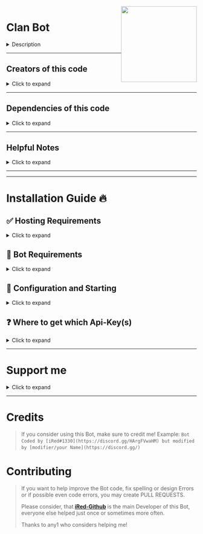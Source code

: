 <img align="right" src="https://media.discordapp.net/attachments/911214420405919814/1007244943728848947/clan_bot.png" height="200" width="200">

# Clan Bot
<details><summary>Description</summary>

  - Clan bot is an advanced discord multi-purpose bot built in **`discord.js`** library which can be easily hosted anywhere! Still it might have some bugs and I am always trying to solve them!
</details>

---
## Creators of this code
<details><summary>Click to expand</summary>

![iRed](./iRed.png)
</details>

---
## Dependencies of this code
<details><summary>Click to expand</summary>

| Name | Version |
| - | - |
| express | 4.17.1 |
| fs | 0.0.2 |
| dotenv | 8.2.0 |
| moment | 2.29.1
| mathjs | 9.0.0 |
| canvas-senpai | 1.0.0 |
| request | 2.88.2 |
| colornames | 1.1.1 |
| discord-webhook-node | 1.1.8 |
| novelcovid | 3.0.0 |
| tracks | 0.5.8 |
| google-play-scraper | 8.0.2 |
| youtube-sr | 2.0.5 |
| discord-ytdl-core | 5.0.3 |
| @discordjs/opus | 0.3.2 |
| scrape-yt | 1.4.7 |
| lyrics-finder | 21.7.0 |
| ytdl-core | 4.8.2 |
| ffmpeg-static | 4.2.7 |
| api | 2.5.0 |
| covidapi | 0.4.3 |
| pretty-ms | 7.0.1 |
| weather-js | 2.0.0 |
| discord-canvas | 1.3.2 |
| canvas | 2.6.1 |
| path | 0.12.7 |
| snekfetch | 4.0.4 |
| superagent | 6.1.0 |
| canvas-constructor | 4.1.0 |
| jimp | 0.16.1 |
| axios | 0.21.1 |
| quick.db | 7.1.2 |
| moment-timezone | 0.5.32 |
| twemoji-parser | 12.1.2 |
| hastebin-gen | 2.0.5 |
| discord-giveaways | 4.4.3 |
| fs-nextra | 0.5.0 |
| random-puppy | 1.1.0 |
| util | 0.12.3 |
| srod-v2 | 1.0.2 |
| one-liner-joke | 1.2.0 |
| ascii-table | 0.0.9 |
| common-tags | 1.8.0 |
| instagram-api.js | 0.0.8 |
| google-translate-api | 2.3.0 |
| timer-stopwatch-dev | 1.1.0 |
| canvacord | 5.1.0 |
| sourcebin_js | 0.0.2 |
| mongoose | 5.11.20 |
| discord.js | 12.5.3 |
| randomstring | 1.1.5 |
| node-fetch | 2.6.1 |
| something-random-on-discord | 3.3.2 |
| node-superfetch | 0.2.1 |
| humanize-duration | 3.25.1 |
| weky | 1.8.9 |
| snakecord | 1.0.7 |
| reconlx | 1.2.41 |
| pokecord | 1.0.0 |
</details>

---
## Helpful Notes
<details><summary>Click to expand</summary>

Thanks a lot for using this source code! It is a ton of work to create and maintain it! So, I am asking you guys to support me by joining my discord [server](https://dsc.gg/idk-development)!
</details>

---
---
# Installation Guide 🔥
  ## ✅ Hosting Requirements
<details><summary>Click to expand</summary>

- node.js v12
- discord.js v12
</details>

## 🤖 Bot Requirements
<details><summary>Click to expand</summary>

If you're planning to use this code on a verified bot with more than 2000+ servers then you will need to add some lines of code to make shards otherwise it might be a problem using this code
</details>

## 🤖 Configuration and Starting
<details><summary>Click to expand</summary>

**NOTE**: *You can do the exact same configuration inside of the `example.env` file, just make sure to rename it to `.env` or use environment variables!*

1. Fill in all required data in `./config.js`

**NOTE**: *If you're on replit.com, it is exposed to everyone!(use .env instead)*
2. Now start the bot with the command `node server.js` or `npm start`
</details>

## ❓ Where to get which Api-Key(s)
<details><summary>Click to expand</summary>

**NOTE**: *You can do the exact same configuration inside of the `example.env` file, just make sure to rename it to `.env` or use environment variables!*

Go to `./config.js` and fill in these things

| Serial no. | Name | Description | Where to get |
| - | - | - | - |
| 1. | token | This config is needed for starting the bot | [how to get](https://www.writebots.com/discord-bot-token/)
| 2. | Owner | This config is need for the bot for telling who is the owner | [how to get](https://support.discord.com/hc/en-us/articles/206346498-Where-can-I-find-my-User-Server-Message-ID-)
| 3. | Developer | This is need for the bot for telling who is the bot code developer | [how to get](https://support.discord.com/hc/en-us/articles/206346498-Where-can-I-find-my-User-Server-Message-ID-)
| 4. | Default_Prefix | A word, letter, or number placed before the command | You, don't need to get it is like you can make you're own!
| 5. | Color | The default colour for every embed. **`NOTE:`** It must be full CAPS or it might give you some error | You, don't need to get it is like you can make you're own!
| 6. | Support | You're discord support server link | [how to get](https://support.discord.com/hc/en-us/articles/204155938-How-do-I-invite-friends-to-my-server-)
| 7. | Dashboard | You're discord bot dashboard site or a site which you own and is featuring you're bot | You, don't need to get it is like you can only make it
| 8. | Server_ID |
</details>

---
# Support me
<details><summary>Click to expand</summary>

  > You can always support me by inviting my bots to you're discord server
  
  | Name | Description | Logo |
  | - | - | - |
  | Chronium Bot | Chronium bot is an advanced discord multipurpose bot which can do nearly everything you need | ![logo](https://cdn.discordapp.com/attachments/911214420405919814/1007225681089937419/Chronium_logo.png)
  | Chronium Music Bot | Chronium music bot is an advanced discord music bot with extremely nice audio quality | ![logo](https://cdn.discordapp.com/attachments/911214420405919814/1007229300191273062/Chronium_Music_logo.png)
  > If you can join my discord server you're always welcome

[![Discord](https://discordapp.com/api/guilds/886939830297190440/widget.png?style=banner4)](https://discord.gg/HArgFVwaHM)

</details>

---
# Credits

> If you consider using this Bot, make sure to credit me!
> Example: `Bot Coded by [iRed#1330](https://discord.gg/HArgFVwaHM) but modified by [modifier/your Name](https://discord.gg/)`
# Contributing

> If you want to help improve the Bot code, fix spelling or design Errors or if possible even code errors, you may create PULL REQUESTS.
>
> Please consider, that [**iRed-Github**](https://github.com/iRed-Github) is the main Developer of this Bot, everyone else helped just once or sometimes more often.
>
> Thanks to any1 who considers helping me!